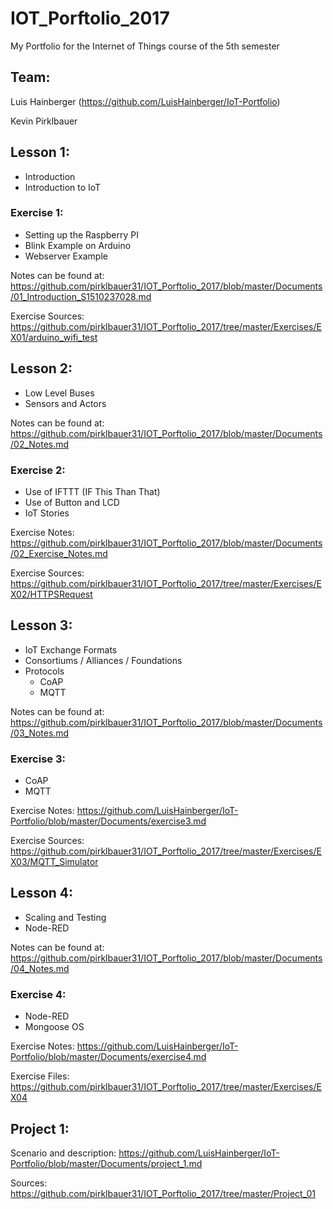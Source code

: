 # IOT_Porftolio_2017
My Portfolio for the Internet of Things course of the 5th semester

## Team:
Luis Hainberger (https://github.com/LuisHainberger/IoT-Portfolio)

Kevin Pirklbauer

## Lesson 1:
- Introduction
- Introduction to IoT

### Exercise 1:
- Setting up the Raspberry PI
- Blink Example on Arduino
- Webserver Example

Notes can be found at:  https://github.com/pirklbauer31/IOT_Porftolio_2017/blob/master/Documents/01_Introduction_S1510237028.md

Exercise Sources: https://github.com/pirklbauer31/IOT_Porftolio_2017/tree/master/Exercises/EX01/arduino_wifi_test

## Lesson 2:
- Low Level Buses
- Sensors and Actors

Notes can be found at: https://github.com/pirklbauer31/IOT_Porftolio_2017/blob/master/Documents/02_Notes.md

### Exercise 2:
- Use of IFTTT (IF This Than That)
- Use of Button and LCD
- IoT Stories

Exercise Notes: https://github.com/pirklbauer31/IOT_Porftolio_2017/blob/master/Documents/02_Exercise_Notes.md

Exercise Sources: https://github.com/pirklbauer31/IOT_Porftolio_2017/tree/master/Exercises/EX02/HTTPSRequest

## Lesson 3:
- IoT Exchange Formats
- Consortiums / Alliances / Foundations
- Protocols
  - CoAP
  - MQTT
  
Notes can be found at: https://github.com/pirklbauer31/IOT_Porftolio_2017/blob/master/Documents/03_Notes.md

### Exercise 3:
- CoAP
- MQTT

Exercise Notes: https://github.com/LuisHainberger/IoT-Portfolio/blob/master/Documents/exercise3.md

Exercise Sources: https://github.com/pirklbauer31/IOT_Porftolio_2017/tree/master/Exercises/EX03/MQTT_Simulator

## Lesson 4:
- Scaling and Testing
- Node-RED

Notes can be found at: https://github.com/pirklbauer31/IOT_Porftolio_2017/blob/master/Documents/04_Notes.md

### Exercise 4:
- Node-RED
- Mongoose OS

Exercise Notes: https://github.com/LuisHainberger/IoT-Portfolio/blob/master/Documents/exercise4.md

Exercise Files: https://github.com/pirklbauer31/IOT_Porftolio_2017/tree/master/Exercises/EX04

## Project 1:
Scenario and description: https://github.com/LuisHainberger/IoT-Portfolio/blob/master/Documents/project_1.md

Sources: https://github.com/pirklbauer31/IOT_Porftolio_2017/tree/master/Project_01
